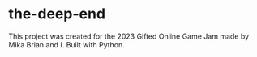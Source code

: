 # the-deep-end
This project was created for the 2023 Gifted Online Game Jam made by Mika Brian and I. Built with Python.
